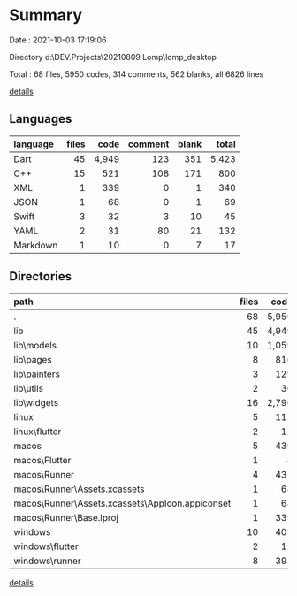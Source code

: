 # Summary

Date : 2021-10-03 17:19:06

Directory d:\DEV\.Projects\20210809 Lomp\lomp_desktop

Total : 68 files,  5950 codes, 314 comments, 562 blanks, all 6826 lines

[details](details.md)

## Languages
| language | files | code | comment | blank | total |
| :--- | ---: | ---: | ---: | ---: | ---: |
| Dart | 45 | 4,949 | 123 | 351 | 5,423 |
| C++ | 15 | 521 | 108 | 171 | 800 |
| XML | 1 | 339 | 0 | 1 | 340 |
| JSON | 1 | 68 | 0 | 1 | 69 |
| Swift | 3 | 32 | 3 | 10 | 45 |
| YAML | 2 | 31 | 80 | 21 | 132 |
| Markdown | 1 | 10 | 0 | 7 | 17 |

## Directories
| path | files | code | comment | blank | total |
| :--- | ---: | ---: | ---: | ---: | ---: |
| . | 68 | 5,950 | 314 | 562 | 6,826 |
| lib | 45 | 4,949 | 123 | 351 | 5,423 |
| lib\models | 10 | 1,059 | 59 | 95 | 1,213 |
| lib\pages | 8 | 816 | 53 | 61 | 930 |
| lib\painters | 3 | 129 | 0 | 22 | 151 |
| lib\utils | 2 | 36 | 0 | 7 | 43 |
| lib\widgets | 16 | 2,796 | 11 | 150 | 2,957 |
| linux | 5 | 112 | 28 | 39 | 179 |
| linux\flutter | 2 | 12 | 9 | 11 | 32 |
| macos | 5 | 439 | 3 | 12 | 454 |
| macos\Flutter | 1 | 8 | 3 | 4 | 15 |
| macos\Runner | 4 | 431 | 0 | 8 | 439 |
| macos\Runner\Assets.xcassets | 1 | 68 | 0 | 1 | 69 |
| macos\Runner\Assets.xcassets\AppIcon.appiconset | 1 | 68 | 0 | 1 | 69 |
| macos\Runner\Base.lproj | 1 | 339 | 0 | 1 | 340 |
| windows | 10 | 409 | 80 | 132 | 621 |
| windows\flutter | 2 | 11 | 9 | 11 | 31 |
| windows\runner | 8 | 398 | 71 | 121 | 590 |

[details](details.md)